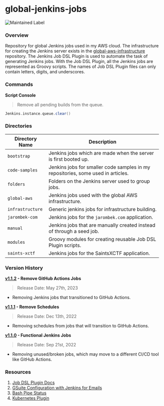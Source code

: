 # global-jenkins-jobs

![Maintained Label](https://img.shields.io/badge/Maintained-Yes-brightgreen?style=for-the-badge)

### Overview

Repository for global Jenkins jobs used in my AWS cloud.  The infrastructure for creating the Jenkins server exists in 
the [global-aws-infrastructure](https://github.com/AJarombek/global-aws-infrastructure/tree/master/jenkins) repository.
The Jenkins Job DSL Plugin is used to automate the task of generating Jenkins jobs.  With the Job DSL Plugin, all the 
Jenkins jobs are represented as Groovy scripts.  The names of Job DSL Plugin files can only contain letters, digits, and 
underscores.

### Commands

**Script Console**

> Remove all pending builds from the queue.

```groovy
Jenkins.instance.queue.clear()
```

### Directories

| Directory Name                     | Description                                                                      |
|------------------------------------|----------------------------------------------------------------------------------|
| `bootstrap`                        | Jenkins jobs which are made when the server is first booted up.                  |
| `code-samples`                     | Jenkins jobs for smaller code samples in my repositories, some used in articles. |
| `folders`                          | Folders on the Jenkins server used to group jobs.                                |
| `global-aws`                       | Jenkins jobs used with the global AWS infrastructure.                            |
| `infrastructure`                   | Generic jenkins jobs for infrastructure building.                                |
| `jarombek-com`                     | Jenkins jobs for the `jarombek.com` application.                                 |
| `manual`                           | Jenkins jobs that are manually created instead of through a seed job.            |
| `modules`                          | Groovy modules for creating reusable Job DSL Plugin scripts.                     |
| `saints-xctf`                      | Jenkins jobs for the SaintsXCTF application.                                     |

### Version History

**[v1.1.2](https://github.com/AJarombek/global-jenkins-jobs/tree/v1.1.1) - Remove GitHub Actions Jobs**

> Release Date: May 27th, 2023

* Removing Jenkins jobs that transitioned to GitHub Actions.

**[v1.1.1](https://github.com/AJarombek/global-jenkins-jobs/tree/v1.1.1) - Remove Schedules**

> Release Date: Dec 13th, 2022

* Removing schedules from jobs that will transition to GitHub Actions.

**[v1.1.0](https://github.com/AJarombek/global-jenkins-jobs/tree/v1.1.0) - Functional Jenkins Jobs**

> Release Date: Sep 21st, 2022

* Removing unused/broken jobs, which may move to a different CI/CD tool like GitHub Actions.

### Resources

1) [Job DSL Plugin Docs](https://jenkinsci.github.io/job-dsl-plugin/#)
2) [GSuite Configuration with Jenkins for Emails](https://stackoverflow.com/a/27130058)
3) [Bash Pipe Status](https://unix.stackexchange.com/a/14276)
4) [Kubernetes Plugin](https://plugins.jenkins.io/kubernetes/)
